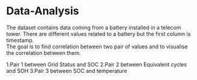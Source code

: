# Data-Analysis
The dataset contains data coming from a battery installed in a telecom tower. There are different values related to a battery but the first column is timestamp.  
The goal is to find correlation between two pair of values and to visualise the correlation between them.

1.Pair 1 between Grid Status and SOC
2.Pair 2 between Equivalent cycles and SOH
3.Pair 3 between SOC and temperature 

